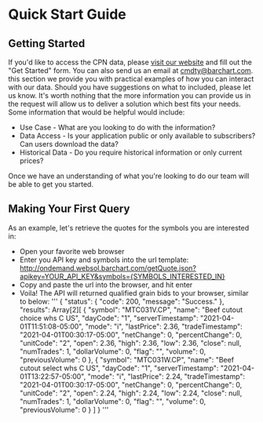 # Quick Start Guide

## Getting Started
If you'd like to access the CPN data, please [visit our website](https://www.barchart.com/cmdty/data/pricing-network) and fill out the "Get Started" form. You can also send us an email at cmdty@barchart.com.  this section we provide you with practical examples of how you can interact with our data.  Should you have suggestions on what to included, please let us know. It's worth nothing that the more information you can provide us in the request will allow us to deliver a solution which best fits your needs.  Some information that would be helpful would include:
* Use Case - What are you looking to do with the information?
* Data Access - Is your application public or only available to subscribers?  Can users download the data?
* Historical Data - Do you require historical information or only current prices?

Once we have an understanding of what you're looking to do our team will be able to get you started.


## Making Your First Query

As an example, let's retrieve the quotes for the symbols you are interested in: 
* Open your favorite web browser
* Enter you API key and symbols into the url template: http://ondemand.websol.barchart.com/getQuote.json?apikey=YOUR_API_KEY&symbols={SYMBOLS_INTERESTED_IN} 
* Copy and paste the url into the browser, and hit enter
* Voila! The API will returned qualified grain bids to your browser, similar to below:
'''
{
  "status": {
    "code": 200,
    "message": "Success."
  },
  "results": Array[2][
    {
      "symbol": "MTC031V.CP",
      "name": "Beef cutout choice whs C US",
      "dayCode": "1",
      "serverTimestamp": "2021-04-01T11:51:08-05:00",
      "mode": "i",
      "lastPrice": 2.36,
      "tradeTimestamp": "2021-04-01T00:30:17-05:00",
      "netChange": 0,
      "percentChange": 0,
      "unitCode": "2",
      "open": 2.36,
      "high": 2.36,
      "low": 2.36,
      "close": null,
      "numTrades": 1,
      "dollarVolume": 0,
      "flag": "",
      "volume": 0,
      "previousVolume": 0
    },
    {
      "symbol": "MTC031W.CP",
      "name": "Beef cutout select whs C US",
      "dayCode": "1",
      "serverTimestamp": "2021-04-01T13:22:57-05:00",
      "mode": "i",
      "lastPrice": 2.24,
      "tradeTimestamp": "2021-04-01T00:30:17-05:00",
      "netChange": 0,
      "percentChange": 0,
      "unitCode": "2",
      "open": 2.24,
      "high": 2.24,
      "low": 2.24,
      "close": null,
      "numTrades": 1,
      "dollarVolume": 0,
      "flag": "",
      "volume": 0,
      "previousVolume": 0
    }
  ]
}
'''
